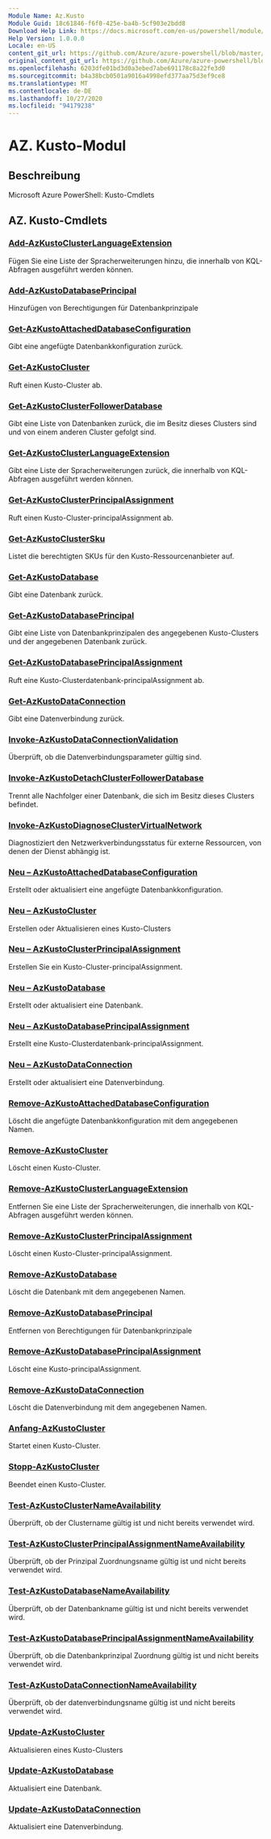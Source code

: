 ```yaml
---
Module Name: Az.Kusto
Module Guid: 18c61846-f6f0-425e-ba4b-5cf903e2bdd8
Download Help Link: https://docs.microsoft.com/en-us/powershell/module/az.kusto
Help Version: 1.0.0.0
Locale: en-US
content_git_url: https://github.com/Azure/azure-powershell/blob/master/src/Kusto/help/Az.Kusto.md
original_content_git_url: https://github.com/Azure/azure-powershell/blob/master/src/Kusto/help/Az.Kusto.md
ms.openlocfilehash: 6203dfe01bd3d0a3ebed7abe691178c8a22fe3d0
ms.sourcegitcommit: b4a38bcb0501a9016a4998efd377aa75d3ef9ce8
ms.translationtype: MT
ms.contentlocale: de-DE
ms.lasthandoff: 10/27/2020
ms.locfileid: "94179238"
---
```

# AZ. Kusto-Modul
## Beschreibung
Microsoft Azure PowerShell: Kusto-Cmdlets

## AZ. Kusto-Cmdlets
### [Add-AzKustoClusterLanguageExtension](Add-AzKustoClusterLanguageExtension.md)
Fügen Sie eine Liste der Spracherweiterungen hinzu, die innerhalb von KQL-Abfragen ausgeführt werden können.

### [Add-AzKustoDatabasePrincipal](Add-AzKustoDatabasePrincipal.md)
Hinzufügen von Berechtigungen für Datenbankprinzipale

### [Get-AzKustoAttachedDatabaseConfiguration](Get-AzKustoAttachedDatabaseConfiguration.md)
Gibt eine angefügte Datenbankkonfiguration zurück.

### [Get-AzKustoCluster](Get-AzKustoCluster.md)
Ruft einen Kusto-Cluster ab.

### [Get-AzKustoClusterFollowerDatabase](Get-AzKustoClusterFollowerDatabase.md)
Gibt eine Liste von Datenbanken zurück, die im Besitz dieses Clusters sind und von einem anderen Cluster gefolgt sind.

### [Get-AzKustoClusterLanguageExtension](Get-AzKustoClusterLanguageExtension.md)
Gibt eine Liste der Spracherweiterungen zurück, die innerhalb von KQL-Abfragen ausgeführt werden können.

### [Get-AzKustoClusterPrincipalAssignment](Get-AzKustoClusterPrincipalAssignment.md)
Ruft einen Kusto-Cluster-principalAssignment ab.

### [Get-AzKustoClusterSku](Get-AzKustoClusterSku.md)
Listet die berechtigten SKUs für den Kusto-Ressourcenanbieter auf.

### [Get-AzKustoDatabase](Get-AzKustoDatabase.md)
Gibt eine Datenbank zurück.

### [Get-AzKustoDatabasePrincipal](Get-AzKustoDatabasePrincipal.md)
Gibt eine Liste von Datenbankprinzipalen des angegebenen Kusto-Clusters und der angegebenen Datenbank zurück.

### [Get-AzKustoDatabasePrincipalAssignment](Get-AzKustoDatabasePrincipalAssignment.md)
Ruft eine Kusto-Clusterdatenbank-principalAssignment ab.

### [Get-AzKustoDataConnection](Get-AzKustoDataConnection.md)
Gibt eine Datenverbindung zurück.

### [Invoke-AzKustoDataConnectionValidation](Invoke-AzKustoDataConnectionValidation.md)
Überprüft, ob die Datenverbindungsparameter gültig sind.

### [Invoke-AzKustoDetachClusterFollowerDatabase](Invoke-AzKustoDetachClusterFollowerDatabase.md)
Trennt alle Nachfolger einer Datenbank, die sich im Besitz dieses Clusters befindet.

### [Invoke-AzKustoDiagnoseClusterVirtualNetwork](Invoke-AzKustoDiagnoseClusterVirtualNetwork.md)
Diagnostiziert den Netzwerkverbindungsstatus für externe Ressourcen, von denen der Dienst abhängig ist.

### [Neu – AzKustoAttachedDatabaseConfiguration](New-AzKustoAttachedDatabaseConfiguration.md)
Erstellt oder aktualisiert eine angefügte Datenbankkonfiguration.

### [Neu – AzKustoCluster](New-AzKustoCluster.md)
Erstellen oder Aktualisieren eines Kusto-Clusters

### [Neu – AzKustoClusterPrincipalAssignment](New-AzKustoClusterPrincipalAssignment.md)
Erstellen Sie ein Kusto-Cluster-principalAssignment.

### [Neu – AzKustoDatabase](New-AzKustoDatabase.md)
Erstellt oder aktualisiert eine Datenbank.

### [Neu – AzKustoDatabasePrincipalAssignment](New-AzKustoDatabasePrincipalAssignment.md)
Erstellt eine Kusto-Clusterdatenbank-principalAssignment.

### [Neu – AzKustoDataConnection](New-AzKustoDataConnection.md)
Erstellt oder aktualisiert eine Datenverbindung.

### [Remove-AzKustoAttachedDatabaseConfiguration](Remove-AzKustoAttachedDatabaseConfiguration.md)
Löscht die angefügte Datenbankkonfiguration mit dem angegebenen Namen.

### [Remove-AzKustoCluster](Remove-AzKustoCluster.md)
Löscht einen Kusto-Cluster.

### [Remove-AzKustoClusterLanguageExtension](Remove-AzKustoClusterLanguageExtension.md)
Entfernen Sie eine Liste der Spracherweiterungen, die innerhalb von KQL-Abfragen ausgeführt werden können.

### [Remove-AzKustoClusterPrincipalAssignment](Remove-AzKustoClusterPrincipalAssignment.md)
Löscht einen Kusto-Cluster-principalAssignment.

### [Remove-AzKustoDatabase](Remove-AzKustoDatabase.md)
Löscht die Datenbank mit dem angegebenen Namen.

### [Remove-AzKustoDatabasePrincipal](Remove-AzKustoDatabasePrincipal.md)
Entfernen von Berechtigungen für Datenbankprinzipale

### [Remove-AzKustoDatabasePrincipalAssignment](Remove-AzKustoDatabasePrincipalAssignment.md)
Löscht eine Kusto-principalAssignment.

### [Remove-AzKustoDataConnection](Remove-AzKustoDataConnection.md)
Löscht die Datenverbindung mit dem angegebenen Namen.

### [Anfang-AzKustoCluster](Start-AzKustoCluster.md)
Startet einen Kusto-Cluster.

### [Stopp-AzKustoCluster](Stop-AzKustoCluster.md)
Beendet einen Kusto-Cluster.

### [Test-AzKustoClusterNameAvailability](Test-AzKustoClusterNameAvailability.md)
Überprüft, ob der Clustername gültig ist und nicht bereits verwendet wird.

### [Test-AzKustoClusterPrincipalAssignmentNameAvailability](Test-AzKustoClusterPrincipalAssignmentNameAvailability.md)
Überprüft, ob der Prinzipal Zuordnungsname gültig ist und nicht bereits verwendet wird.

### [Test-AzKustoDatabaseNameAvailability](Test-AzKustoDatabaseNameAvailability.md)
Überprüft, ob der Datenbankname gültig ist und nicht bereits verwendet wird.

### [Test-AzKustoDatabasePrincipalAssignmentNameAvailability](Test-AzKustoDatabasePrincipalAssignmentNameAvailability.md)
Überprüft, ob die Datenbankprinzipal Zuordnung gültig ist und nicht bereits verwendet wird.

### [Test-AzKustoDataConnectionNameAvailability](Test-AzKustoDataConnectionNameAvailability.md)
Überprüft, ob der datenverbindungsname gültig ist und nicht bereits verwendet wird.

### [Update-AzKustoCluster](Update-AzKustoCluster.md)
Aktualisieren eines Kusto-Clusters

### [Update-AzKustoDatabase](Update-AzKustoDatabase.md)
Aktualisiert eine Datenbank.

### [Update-AzKustoDataConnection](Update-AzKustoDataConnection.md)
Aktualisiert eine Datenverbindung.

